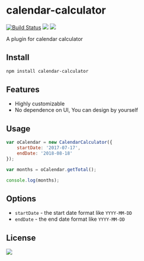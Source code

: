 # calendar-calculator
[![Build Status](https://travis-ci.org/ChanceYu/calendar-calculator.svg?branch=master)](https://travis-ci.org/ChanceYu/calendar-calculator)
[![](https://img.shields.io/badge/language-JavaScript-brightgreen.svg)](https://travis-ci.org/ChanceYu/calendar-calculator)
[![](https://img.shields.io/badge/license-MIT-blue.svg)](https://opensource.org/licenses/mit-license.php) 

A plugin for calendar calculator 


## Install

```bash
npm install calendar-calculator
```


## Features

- Highly customizable
- No dependence on UI, You can design by yourself


## Usage

```javascript
var oCalendar = new CalendarCalculator({
    startDate: '2017-07-17',
    endDate: '2018-08-18'
});

var months = oCalendar.getTotal();

console.log(months);
```


## Options

- `startDate` - the start date format like `YYYY-MM-DD`
- `endDate` -  the end date format like `YYYY-MM-DD`


## License

[![](https://img.shields.io/badge/license-MIT-blue.svg)](https://opensource.org/licenses/mit-license.php) 

